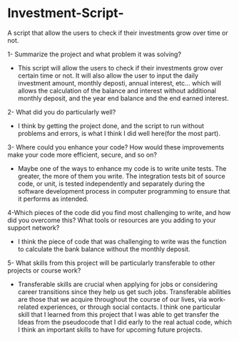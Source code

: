 # Investment-Script-
A script that allow the users to  check if their investments grow over time or not.

1- Summarize the project and what problem it was solving? 
- This script will allow the users to check if their investments grow over certain time or not. It will also allow the user to input the daily investment amount, monthly deposti, annual interest, etc... which will allows the calculation of the balance and interest without additional monthly deposit, and the year end balance and the end earned interest. 

2- What did you do particularly well?
- I think by getting the project done, and the script to run without problems and errors, is what I think I did well here(for the most part). 

3- Where could you enhance your code? How would these improvements make your code more efficient, secure, and so on?
- Maybe one of the ways to enhance my code is to write unite tests. The greater, the more of them you write. The integration tests bit of source code, or unit, is tested independently and separately during the software development process in computer programming to ensure that it performs as intended.

4-Which pieces of the code did you find most challenging to write, and how did you overcome this? What tools or resources are you adding to your support network?
- I think the piece of code that was challenging to write was the function to calculate the bank balance without the monthly deposit. 

5- What skills from this project will be particularly transferable to other projects or course work?
- Transferable skills are crucial when applying for jobs or considering career transitions since they help us get such jobs. Transferable abilities are those that we acquire throughout the course of our lives, via work-related experiences, or through social contacts. I think one particular skill that I learned from this project that I was able to get transfer the Ideas from the pseudocode that I did early to the real actual code, which I think an important skills to have for upcoming future projects. 
